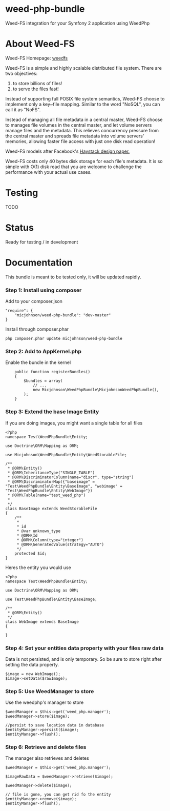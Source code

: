 weed-php-bundle
===============

Weed-FS integration for your Symfony 2 application using WeedPhp

About Weed-FS
===============

Weed-FS Homepage: [weedfs](http://code.google.com/p/weed-fs/)

Weed-FS is a simple and highly scalable distributed file system. There are two objectives:

 1) to store billions of files!  
 2) to serve the files fast! 

Instead of supporting full POSIX file system semantics, Weed-FS choose to implement only a key~file mapping. Similar to the word "NoSQL", you can call it as "NoFS".

Instead of managing all file metadata in a central master, Weed-FS choose to manages file volumes in the central master, and let volume servers manage files and the metadata. This relieves concurrency pressure from the central master and spreads file metadata into volume servers' memories, allowing faster file access with just one disk read operation!

Weed-FS models after Facebook's [Haystack design paper.](http://www.usenix.org/event/osdi10/tech/full_papers/Beaver.pdf)

Weed-FS costs only 40 bytes disk storage for each file's metadata. It is so simple with O(1) disk read that you are welcome to challenge the performance with your actual use cases.

Testing
===============

TODO

Status
===============

Ready for testing / in development

Documentation
===============

This bundle is meant to be tested only, it will be updated rapidly.

### Step 1: Install using composer

Add to your composer.json
```
"require": {
    "micjohnson/weed-php-bundle": "dev-master"
}
```

Install through composer.phar
```
php composer.phar update micjohnson/weed-php-bundle
```

### Step 2: Add to AppKernel.php
Enable the bundle in the kernel
```
    public function registerBundles()
    {
        $bundles = array(
            // ...
			new Micjohnson\WeedPhpBundle\MicjohnsonWeedPhpBundle(),
        );
    }
```

### Step 3: Extend the base Image Entity
If you are doing images, you might want a single table for all files
```
<?php
namespace Test\WeedPhpBundle\Entity;

use Doctrine\ORM\Mapping as ORM;

use Micjohnson\WeedPhpBundle\Entity\WeedStorableFile;

/**
 * @ORM\Entity()
 * @ORM\InheritanceType("SINGLE_TABLE")
 * @ORM\DiscriminatorColumn(name="discr", type="string")
 * @ORM\DiscriminatorMap({"baseimage" = "Test\WeedPhpBundle\Entity\BaseImage", "webimage" = "Test\WeedPhpBundle\Entity\WebImage"})
 * @ORM\Table(name="test_weed_php")
 *
 */
class BaseImage extends WeedStorableFile
{
    /**
     *
     * id
     * @var unknown_type
     * @ORM\Id
     * @ORM\Column(type="integer")
     * @ORM\GeneratedValue(strategy="AUTO")
     */
    protected $id;
}
```

Heres the entity you would use
```
<?php
namespace Test\WeedPhpBundle\Entity;

use Doctrine\ORM\Mapping as ORM;

use Test\WeedPhpBundle\Entity\BaseImage;

/**
 * @ORM\Entity()
 */
class WebImage extends BaseImage
{
    
}
```

### Step 4: Set your entities data property with your files raw data
Data is not persisted, and is only temporary. So be sure to store right after setting the data property.
```
$image = new WebImage();
$image->setData($rawImage);
```

### Step 5: Use WeedManager to store
Use the weedphp's manager to store
```
$weedManager = $this->get('weed_php.manager');
$weedManager->store($image);

//persist to save location data in database
$entityManager->persist($image);
$entityManager->flush();
```

### Step 6: Retrieve and delete files
The manager also retrieves and deletes
```
$weedManager = $this->get('weed_php.manager');

$imageRawData = $weedManager->retrieve($image);

$weedManager->delete($image);

// file is gone, you can get rid fo the entity
$entityManager->remove($image);
$entityManager->flush();
```